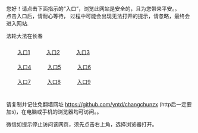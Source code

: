 您好！请点击下面指示的“入口”，浏览此网站是安全的，且为您带来平安。。 <br/>
点击入口后，请耐心等待， 过程中可能会出现无法打开的提示，请忽略，最终会进入网站. </br>

法轮大法在长春<br/>
<div style="padding:10px"><a style="margin:20px" target="_blank" href="https://deu5p9m1j6alu.cloudfront.net/2Qpsp?bfnnyr" id="ccLink1" rel="nofollow">入口1</a> <a target="_blank" style="margin:20px" href="https://d3tr17m828irl3.cloudfront.net/2Qpsp?yiisbdn" id="ccLink2" rel="nofollow">入口2</a> <a style="margin:20px" target="_blank" href="https://d2p24mge6jvsse.cloudfront.net/2Qpsp?fhramt" id="ccLink3" rel="nofollow">入口3</a></div>

<div style="padding:10px" ><a style="margin:20px" target="_blank" href="https://deu5p9m1j6alu.cloudfront.net/2Qpsp?bfnnyr" id="ccLink4" rel="nofollow">入口4</a> <a style="margin:20px" href="https://d3tr17m828irl3.cloudfront.net/2Qpsp?yiisbdn" target="_blank" id="ccLink5" rel="nofollow">入口5</a> <a style="margin:20px" href="https://d2p24mge6jvsse.cloudfront.net/2Qpsp?fhramt" target="_blank" id="ccLink6" rel="nofollow">入口6</a></div>

<div style="padding:10px"><a style="margin:20px" target="_blank" href="https://deu5p9m1j6alu.cloudfront.net/2Qpsp?bfnnyr" id="ccLink7" rel="nofollow">入口7</a> <a style="margin:20px" href="https://d3tr17m828irl3.cloudfront.net/2Qpsp?yiisbdn" target="_blank" id="ccLink8" rel="nofollow">入口8</a> <a style="margin:20px" target="_blank" href="https://d2p24mge6jvsse.cloudfront.net/2Qpsp?fhramt" id="ccLink9" rel="nofollow">入口9</a></div>

<br/>



请复制并记住免翻墙网址 https://github.com/yntd/changchunzx (http后一定要加s)，在电脑或手机的浏览器均可访问。。<br/>

微信如提示停止访问该网页，须先点击右上角，选择浏览器打开。

